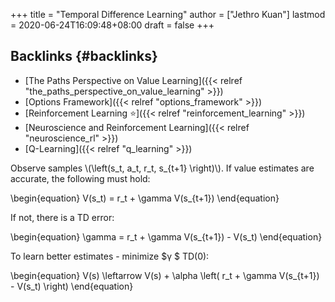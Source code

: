 +++
title = "Temporal Difference Learning"
author = ["Jethro Kuan"]
lastmod = 2020-06-24T16:09:48+08:00
draft = false
+++

## Backlinks {#backlinks}

- [The Paths Perspective on Value Learning]({{< relref "the_paths_perspective_on_value_learning" >}})
- [Options Framework]({{< relref "options_framework" >}})
- [Reinforcement Learning ⭐]({{< relref "reinforcement_learning" >}})
- [Neuroscience and Reinforcement Learning]({{< relref "neuroscience_rl" >}})
- [Q-Learning]({{< relref "q_learning" >}})

Observe samples \\(\left(s_t, a_t, r_t, s\_{t+1} \right)\\). If value
estimates are accurate, the following must hold:

\begin{equation}
V(s_t) = r_t + \gamma V(s\_{t+1})
\end{equation}

If not, there is a TD error:

\begin{equation}
\gamma = r_t + \gamma V(s\_{t+1}) - V(s_t)
\end{equation}

To learn better estimates - minimize $&gamma; $ TD(0):

\begin{equation}
V(s) \leftarrow V(s) + \alpha \left( r_t + \gamma V(s\_{t+1}) - V(s_t) \right)
\end{equation}
